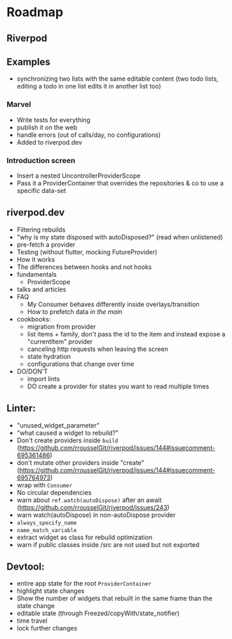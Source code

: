 # Roadmap

## Riverpod

## Examples

- synchronizing two lists with the same editable content
  (two todo lists, editing a todo in one list edits it in another list too)

### Marvel

- Write tests for everything
- publish it on the web
- handle errors (out of calls/day, no configurations)
- Added to riverpod.dev

### Introduction screen

- Insert a nested UncontrollerProviderScope
- Pass it a ProviderContainer that overrides the repositories & co to use a specific data-set


## riverpod.dev

- Filtering rebuilds
- "why is my state disposed with autoDisposed?" (read when unlistened)
- pre-fetch a provider
- Testing (without flutter, mocking FutureProvider)
- How it works
- The differences between hooks and not hooks
- fundamentals
  - ProviderScope
- talks and articles
- FAQ
  - My Consumer behaves differently inside overlays/transition
  - How to prefetch data _in the main_
- cookbooks:
  - migration from provider
  - list items + family, don't pass the id to the item and instead expose a "currentItem" provider
  - canceling http requests when leaving the screen
  - state hydration
  - configurations that change over time
- DO/DON'T
  - import lints
  - DO create a provider for states you want to read multiple times

## Linter:

- "unused_widget_parameter"
- "what caused a widget to rebuild?"
- Don't create providers inside `build` (https://github.com/rrousselGit/riverpod/issues/144#issuecomment-695361486)
- don't mutate other providers inside "create" (https://github.com/rrousselGit/riverpod/issues/144#issuecomment-695764973)
- wrap with `Consumer`
- No circular dependencies
- warn about `ref.watch(autoDispose)` after an await (https://github.com/rrousselGit/riverpod/issues/243)
- warn watch(autoDispose) in non-autoDispose provider
- `always_specify_name`
- `name_match_variable`
- extract widget as class for rebuild optimization
- warn if public classes inside /src are not used but not exported

## Devtool:

- entire app state for the root `ProviderContainer`
- highlight state changes
- Show the number of widgets that rebuilt in the same frame than the state change
- editable state (through Freezed/copyWith/state_notifier)
- time travel
- lock further changes
